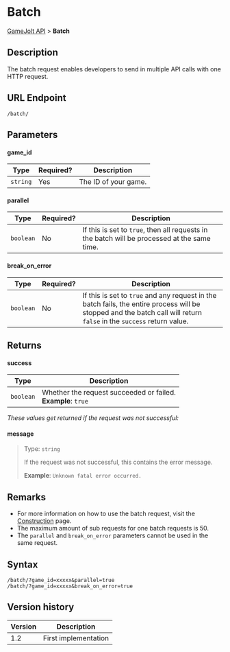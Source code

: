 # Batch

[GameJolt API](../index.md) > __Batch__

## Description

The batch request enables developers to send in multiple API calls with one HTTP request.

## URL Endpoint

```
/batch/
```

## Parameters

#### game_id

Type | Required? | Description
--- | --- | ---
`string` | Yes | The ID of your game.

#### parallel

Type | Required? | Description
--- | --- | ---
`boolean` | No | If this is set to `true`, then all requests in the batch will be processed at the same time.

#### break_on_error

Type | Required? | Description
--- | --- | ---
`boolean` | No | If this is set to `true` and any request in the batch fails, the entire process will be stopped and the batch call will return `false` in the `success` return value.

## Returns

#### success

Type | Description
--- | ---
`boolean` | Whether the request succeeded or failed. <br> **Example**: `true`

_These values get returned if the request was not successful:_

#### message
> Type: `string`
>
> If the request was not successful, this contains the error message.
>
> __Example__: `Unknown fatal error occurred.`

## Remarks

- For more information on how to use the batch request, visit the [Construction](../construction.md) page.
- The maximum amount of sub requests for one batch requests is 50.
- The `parallel` and `break_on_error` parameters cannot be used in the same request.

## Syntax

```
/batch/?game_id=xxxxx&parallel=true
/batch/?game_id=xxxxx&break_on_error=true
```

## Version history

Version		 | Description
---			 | ---
1.2			 | First implementation